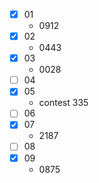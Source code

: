 * [x] 01
  * 0912
* [x] 02
  * 0443
* [x] 03
  * 0028
* [ ] 04
* [x] 05
  * contest 335
* [ ] 06
* [x] 07
  * 2187
* [ ] 08
* [x] 09
  * 0875
